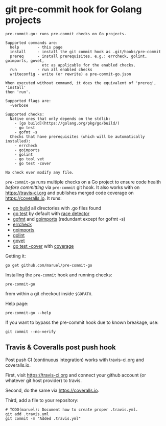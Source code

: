 git pre-commit hook for Golang projects
=======================================

    pre-commit-go: runs pre-commit checks on Go projects.

    Supported commands are:
      help        - this page
      install     - install the git commit hook as .git/hooks/pre-commit
      prereq      - install prerequisites, e.g.: errcheck, golint, goimports, govet,
                    etc as applicable for the enabled checks.
      run         - run all enabled checks
      writeconfig - write (or rewrite) a pre-commit-go.json

    When executed without command, it does the equivalent of 'prereq', 'install'
    then 'run'.

    Supported flags are:
      -verbose

    Supported checks:
      Native ones that only depends on the stdlib:
        - [go build](https://golang.org/pkg/go/build/)
        - go test
        - gofmt -s
      Checks that have prerequisites (which will be automatically installed):
        - errcheck
        - goimports
        - golint
        - go tool vet
        - go test -cover

    No check ever modify any file.

`pre-commit-go` runs multiple checks on a Go project to ensure code health
*before committing* via `pre-commit` git hook. It also works with on
https://travis-ci.org and publishes merged code coverage on
https://coveralls.io. It runs:

  * [go build](https://golang.org/pkg/go/build/) all directories with .go files found
  * [go test](https://golang.org/pkg/testing/) by default with [race detector](https://blog.golang.org/race-detector)
  * [gofmt](https://golang.org/cmd/gofmt/) and [goimports](https://godoc.org/code.google.com/p/go.tools/cmd/goimports) (redundant except for gofmt -s)
  * [errcheck](https://github.com/kisielk/errcheck)
  * [goimports](https://golang.org/x/tools/cmd/goimports)
  * [golint](https://github.com/golang/lint)
  * [govet](https://golang.org/x/tools/cmd/vet)
  * [go test -cover](https://golang.org/pkg/testing/) with [coverage](https://blog.golang.org/cover)

Getting it:

    go get github.com/maruel/pre-commit-go


Installing the `pre-commit` hook and running checks:

    pre-commit-go

from within a git checkout inside `$GOPATH`.

Help page:

    pre-commit-go --help

If you want to bypass the pre-commit hook due to known breakage, use:

    git commit --no-verify


Travis & Coveralls post push hook
---------------------------------

Post push CI (continuous integration) works with travis-ci.org and coveralls.io.

First, visit https://travis-ci.org and connect your github account (or whatever
git host provider) to travis.

Second, do the same via https://coveralls.io.

Third, add a file to your repository:

    # TODO(maruel): Document how to create proper .travis.yml.
    git add .travis.yml
    git commit -m "Added .travis.yml"
